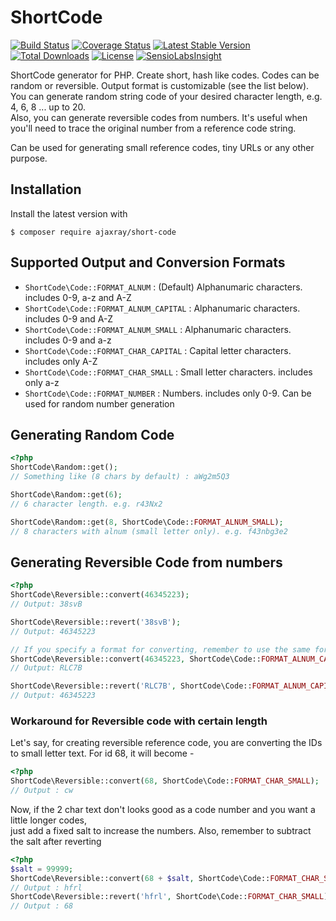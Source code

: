 # ShortCode

[![Build Status](https://travis-ci.org/ajaxray/short-code.svg?branch=master)](https://travis-ci.org/ajaxray/short-code)
[![Coverage Status](https://coveralls.io/repos/ajaxray/short-code/badge.svg?branch=master&service=github)](https://coveralls.io/github/ajaxray/short-code?branch=master)
[![Latest Stable Version](https://poser.pugx.org/ajaxray/short-code/v/stable)](https://packagist.org/packages/ajaxray/short-code) 
[![Total Downloads](https://poser.pugx.org/ajaxray/short-code/downloads)](https://packagist.org/packages/ajaxray/short-code)
[![License](https://poser.pugx.org/ajaxray/short-code/license)](https://packagist.org/packages/ajaxray/short-code)
[![SensioLabsInsight](https://insight.sensiolabs.com/projects/8254062e-538a-4667-aa56-920e293bef5a/small.png)](https://insight.sensiolabs.com/projects/8254062e-538a-4667-aa56-920e293bef5a)

ShortCode generator for PHP. Create short, hash like codes. Codes can be random or reversible. Output format is customizable (see the list below).      
You can generate random string code of your desired character length, e.g. 4, 6, 8 ... up to 20.   
Also, you can generate reversible codes from numbers. It's useful when you'll need to trace the original number from a reference code string.    

Can be used for generating small reference codes, tiny URLs or any other purpose.  

## Installation

Install the latest version with

```
$ composer require ajaxray/short-code
```

## Supported Output and Conversion Formats

- `ShortCode\Code::FORMAT_ALNUM` : (Default) Alphanumaric characters. includes 0-9, a-z and A-Z
- `ShortCode\Code::FORMAT_ALNUM_CAPITAL` : Alphanumaric characters. includes 0-9 and A-Z
- `ShortCode\Code::FORMAT_ALNUM_SMALL` : Alphanumaric characters. includes 0-9 and a-z
- `ShortCode\Code::FORMAT_CHAR_CAPITAL` : Capital letter characters. includes only A-Z
- `ShortCode\Code::FORMAT_CHAR_SMALL` : Small letter characters. includes only a-z
- `ShortCode\Code::FORMAT_NUMBER` : Numbers. includes only 0-9. Can be used for random number generation

## Generating Random Code

```php
<?php
ShortCode\Random::get(); 
// Something like (8 chars by default) : aWg2m5Q3

ShortCode\Random::get(6); 
// 6 character length. e.g. r43Nx2

ShortCode\Random::get(8, ShortCode\Code::FORMAT_ALNUM_SMALL); 
// 8 characters with alnum (small letter only). e.g. f43nbg3e2
```

## Generating Reversible Code from numbers
```php
<?php
ShortCode\Reversible::convert(46345223); 
// Output: 38svB

ShortCode\Reversible::revert('38svB');
// Output: 46345223

// If you specify a format for converting, remember to use the same format for reverting
ShortCode\Reversible::convert(46345223, ShortCode\Code::FORMAT_ALNUM_CAPITAL);
// Output: RLC7B

ShortCode\Reversible::revert('RLC7B', ShortCode\Code::FORMAT_ALNUM_CAPITAL);
// Output: 46345223
```

### Workaround for Reversible code with certain length
Let's say, for creating reversible reference code, you are converting the IDs to small letter text.
For id 68, it will become - 
```php
<?php
ShortCode\Reversible::convert(68, ShortCode\Code::FORMAT_CHAR_SMALL);
// Output : cw
```

Now, if the 2 char text don't looks good as a code number and you want a little longer codes,  
just add a fixed salt to increase the numbers. Also, remember to subtract the salt after reverting  

```php
<?php
$salt = 99999;
ShortCode\Reversible::convert(68 + $salt, ShortCode\Code::FORMAT_CHAR_SMALL);
// Output : hfrl
ShortCode\Reversible::revert('hfrl', ShortCode\Code::FORMAT_CHAR_SMALL) - $salt;
// Output : 68
```
  
